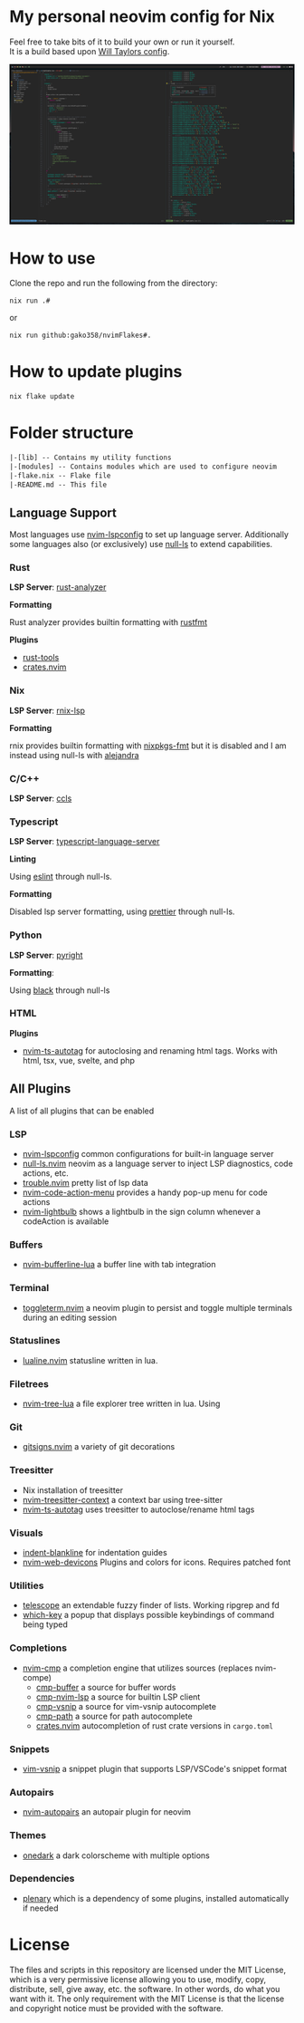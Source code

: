 # My personal neovim config for Nix
Feel free to take bits of it to build your own or run it yourself.\
It is a build based upon [Will Taylors config](https://github.com/wiltaylor/neovim-flake).

![screenshot](https://github.com/Gako358/archive/blob/main/images/config/nvim.png)

# How to use
Clone the repo and run the following from the directory:
```
nix run .#
```
or
```
nix run github:gako358/nvimFlakes#.
```

# How to update plugins
```
nix flake update
```

# Folder structure
```
|-[lib] -- Contains my utility functions
|-[modules] -- Contains modules which are used to configure neovim
|-flake.nix -- Flake file
|-README.md -- This file
```

## Language Support

Most languages use [nvim-lspconfig](https://github.com/neovim/nvim-lspconfig) to set up language server. Additionally some languages also (or exclusively) use [null-ls](https://github.com/jose-elias-alvarez/null-ls.nvim) to extend capabilities.

### Rust

**LSP Server**: [rust-analyzer](https://github.com/rust-analyzer/rust-analyzer)

**Formatting**

Rust analyzer provides builtin formatting with [rustfmt](https://github.com/rust-lang/rustfmt)

**Plugins**

- [rust-tools](https://github.com/simrat39/rust-tools.nvim)
- [crates.nvim](https://github.com/Saecki/crates.nvim)

### Nix

**LSP Server**: [rnix-lsp](https://github.com/nix-community/rnix-lsp)

**Formatting**

rnix provides builtin formatting with [nixpkgs-fmt](https://github.com/nix-community/nixpkgs-fmt) but it is disabled and I am instead using null-ls with [alejandra](https://github.com/kamadorueda/alejandra)

### C/C++

**LSP Server**: [ccls](https://github.com/MaskRay/ccls)

### Typescript

**LSP Server**: [typescript-language-server](https://github.com/typescript-language-server/typescript-language-server)

**Linting**

Using [eslint](https://github.com/prettier/prettier) through null-ls.

**Formatting**

Disabled lsp server formatting, using [prettier](https://github.com/prettier/prettier) through null-ls.



### Python

**LSP Server**: [pyright](https://github.com/microsoft/pyright)

**Formatting**:

Using [black](https://github.com/psf/black) through null-ls


### HTML

**Plugins**

- [nvim-ts-autotag](https://github.com/ellisonleao/glow.nvim/issues/44) for autoclosing and renaming html tags. Works with html, tsx, vue, svelte, and php

## All Plugins

A list of all plugins that can be enabled

### LSP

- [nvim-lspconfig](https://github.com/neovim/nvim-lspconfig) common configurations for built-in language server
- [null-ls.nvim](https://github.com/jose-elias-alvarez/null-ls.nvim) neovim as a language server to inject LSP diagnostics, code actions, etc.
- [trouble.nvim](https://github.com/folke/trouble.nvim) pretty list of lsp data
- [nvim-code-action-menu](https://github.com/weilbith/nvim-code-action-menu) provides a handy pop-up menu for code actions
- [nvim-lightbulb](https://github.com/kosayoda/nvim-lightbulb) shows a lightbulb in the sign column whenever a codeAction is available

### Buffers

- [nvim-bufferline-lua](https://github.com/akinsho/bufferline.nvim) a buffer line with tab integration

### Terminal
- [toggleterm.nvim](https://github.com/akinsho/toggleterm.nvim) a neovim plugin to persist and toggle multiple terminals during an editing session

### Statuslines

- [lualine.nvim](https://github.com/hoob3rt/lualine.nvim) statusline written in lua.

### Filetrees

- [nvim-tree-lua](https://github.com/kyazdani42/nvim-tree.lua) a file explorer tree written in lua. Using

### Git

- [gitsigns.nvim](https://github.com/lewis6991/gitsigns.nvim) a variety of git decorations

### Treesitter

- Nix installation of treesitter
- [nvim-treesitter-context](https://github.com/romgrk/nvim-treesitter-context) a context bar using tree-sitter
- [nvim-ts-autotag](https://github.com/windwp/nvim-ts-autotag) uses treesitter to autoclose/rename html tags

### Visuals

- [indent-blankline](https://github.com/lukas-reineke/indent-blankline.nvim) for indentation guides
- [nvim-web-devicons](https://github.com/kyazdani42/nvim-web-devicons) Plugins and colors for icons. Requires patched font

### Utilities

- [telescope](https://github.com/nvim-telescope/telescope.nvim) an extendable fuzzy finder of lists. Working ripgrep and fd
- [which-key](https://github.com/folke/which-key.nvim) a popup that displays possible keybindings of command being typed

### Completions

- [nvim-cmp](https://github.com/hrsh7th/nvim-cmp) a completion engine that utilizes sources (replaces nvim-compe)
    - [cmp-buffer](https://github.com/hrsh7th/cmp-buffer) a source for buffer words
    - [cmp-nvim-lsp](https://github.com/hrsh7th/cmp-nvim-lsp) a source for builtin LSP client
    - [cmp-vsnip](https://github.com/hrsh7th/cmp-vsnip) a source for vim-vsnip autocomplete
    - [cmp-path](https://github.com/hrsh7th/cmp-path) a source for path autocomplete
    - [crates.nvim](https://github.com/Saecki/crates.nvim) autocompletion of rust crate versions in `cargo.toml`

### Snippets

- [vim-vsnip](https://github.com/hrsh7th/vim-vsnip) a snippet plugin that supports LSP/VSCode's snippet format

### Autopairs

- [nvim-autopairs](https://github.com/windwp/nvim-autopairs) an autopair plugin for neovim

### Themes

- [onedark](https://github.com/navarasu/onedark.nvim) a dark colorscheme with multiple options

### Dependencies

- [plenary](https://github.com/nvim-lua/plenary.nvim) which is a dependency of some plugins, installed automatically if needed


# License
The files and scripts in this repository are licensed under the MIT License, which is a very 
permissive license allowing you to use, modify, copy, distribute, sell, give away, etc. the software. 
In other words, do what you want with it. The only requirement with the MIT License is that the license 
and copyright notice must be provided with the software.

